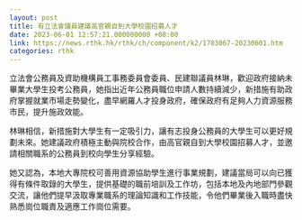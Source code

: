 ```yaml
---
layout: post
title: 有立法會議員建議高官親自到大學校園招募人才
date: 2023-06-01 12:57:21.000000000 +08:00
link: https://news.rthk.hk/rthk/ch/component/k2/1703067-20230601.htm
categories: rthk
---
```


立法會公務員及資助機構員工事務委員會委員、民建聯議員林琳，歡迎政府接納未畢業大學生投考公務員，她指出近年公務員職位申請人數持續減少，新措施有助政府掌握就業市場走勢變化，盡早網羅人才投身政府，確保政府有足夠人力資源服務市民，提升施政效能。

林琳相信，新措施對大學生有一定吸引力，讓有志投身公務員的大學生可以更好規劃未來。她建議政府積極主動與院校合作，由高官親自到大學校園招募人才，並邀請相關職系的公務員到校向學生分享經驗。

她又認為，本地大專院校可善用資源協助學生進行事業規劃，建議當局可以向已獲得有條件取錄的大學生，提供基礎的職前培訓及工作坊，包括本地及內地部門參觀交流，讓他們提早汲取專業職系的理論知識和工作技能，令他們畢業後入職時盡快熟悉崗位職責及適應工作崗位需要。
